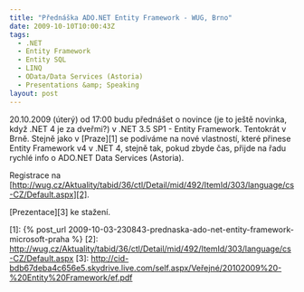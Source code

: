 ```yaml
---
title: "Přednáška ADO.NET Entity Framework - WUG, Brno"
date: 2009-10-10T10:00:43Z
tags:
  - .NET
  - Entity Framework
  - Entity SQL
  - LINQ
  - OData/Data Services (Astoria)
  - Presentations &amp; Speaking
layout: post
---
```

20.10.2009 (úterý) od 17:00 budu přednášet o novince (je to ještě novinka, když .NET 4 je za dveřmi?) v .NET 3.5 SP1 - Entity Framework. Tentokrát v Brně. Stejně jako v [Praze][1] se podíváme na nové vlastností, které přinese Entity Framework v4 v .NET 4, stejně tak, pokud zbyde čas, přijde na řadu rychlé info o ADO.NET Data Services (Astoria).

Registrace na [http://wug.cz/Aktuality/tabid/36/ctl/Detail/mid/492/ItemId/303/language/cs-CZ/Default.aspx][2].

[Prezentace][3] ke stažení.

[1]: {% post_url 2009-10-03-230843-prednaska-ado-net-entity-framework-microsoft-praha %}
[2]: http://wug.cz/Aktuality/tabid/36/ctl/Detail/mid/492/ItemId/303/language/cs-CZ/Default.aspx
[3]: http://cid-bdb67deba4c656e5.skydrive.live.com/self.aspx/Veřejné/20102009%20-%20Entity%20Framework/ef.pdf